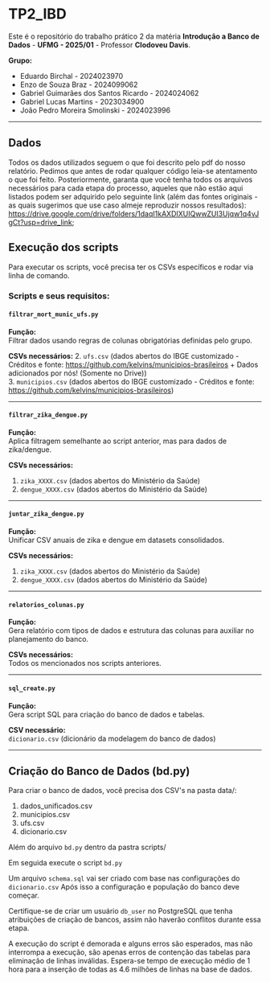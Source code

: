 # TP2_IBD

Este é o repositório do trabalho prático 2 da matéria **Introdução a Banco de Dados** - **UFMG - 2025/01** - Professor **Clodoveu Davis**.

**Grupo:**  
- Eduardo Birchal - 2024023970  
- Enzo de Souza Braz - 2024099062  
- Gabriel Guimarães dos Santos Ricardo - 2024024062  
- Gabriel Lucas Martins - 2023034900  
- João Pedro Moreira Smolinski - 2024023996  

---

## Dados
Todos os dados utilizados seguem o que foi descrito pelo pdf do nosso relatório. Pedimos que antes de rodar qualquer código leia-se atentamento o que foi feito. 
Posteriormente, garanta que você tenha todos os arquivos necessários para cada etapa do processo, aqueles que não estão aqui listados podem ser adquirido pelo seguinte link (além das fontes originais - as quais sugerimos que use caso almeje reproduzir nossos resultados): https://drive.google.com/drive/folders/1daqI1kAXDIXUIQwwZUI3Ujqw1q4vJgCt?usp=drive_link;

## Execução dos scripts
Para executar os scripts, você precisa ter os CSVs específicos e rodar via linha de comando.  

### Scripts e seus requisitos:  

#### `filtrar_mort_munic_ufs.py`  
**Função:**  
Filtrar dados usando regras de colunas obrigatórias definidas pelo grupo.  

**CSVs necessários:** 
2. `ufs.csv` (dados abertos do IBGE customizado - Créditos e fonte: https://github.com/kelvins/municipios-brasileiros + Dados adicionados por nós! (Somente no Drive))  
3. `municipios.csv` (dados abertos do IBGE customizado - Créditos e fonte: https://github.com/kelvins/municipios-brasileiros)

---

#### `filtrar_zika_dengue.py`  
**Função:**  
Aplica filtragem semelhante ao script anterior, mas para dados de zika/dengue.  

**CSVs necessários:**  
1. `zika_XXXX.csv` (dados abertos do Ministério da Saúde)  
2. `dengue_XXXX.csv` (dados abertos do Ministério da Saúde)  

---

#### `juntar_zika_dengue.py`  
**Função:**  
Unificar CSV anuais de zika e dengue em datasets consolidados.  

**CSVs necessários:**  
1. `zika_XXXX.csv` (dados abertos do Ministério da Saúde)  
2. `dengue_XXXX.csv` (dados abertos do Ministério da Saúde)  

---

#### `relatorios_colunas.py`  
**Função:**  
Gera relatório com tipos de dados e estrutura das colunas para auxiliar no planejamento do banco.  

**CSVs necessários:**  
Todos os mencionados nos scripts anteriores.  

---

#### `sql_create.py`  
**Função:**  
Gera script SQL para criação do banco de dados e tabelas.  

**CSV necessário:**  
`dicionario.csv` (dicionário da modelagem do banco de dados) 

---

## Criação do Banco de Dados (bd.py)
Para criar o banco de dados, você precisa dos CSV's na pasta data/:

1. dados_unificados.csv
2. municipios.csv
3. ufs.csv
4. dicionario.csv

Além do arquivo `bd.py` dentro da pastra scripts/

Em seguida execute o script `bd.py`

Um arquivo `schema.sql` vai ser criado com base nas configurações do `dicionario.csv`
Após isso a configuração e população do banco deve começar.

Certifique-se de criar um usuário `db_user` no PostgreSQL que tenha atribuições  de criação de bancos, assim não haverão conflitos durante essa etapa.

A execução do script é demorada e alguns erros são esperados, mas não interrompa a execução, são apenas erros de contenção das tabelas para eliminação de linhas inválidas. Espera-se tempo de execução médio de 1 hora para a inserção de todas as 4.6 milhões de linhas na base de dados.